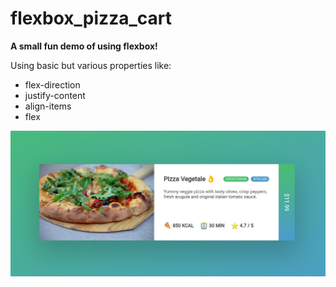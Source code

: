# flexbox_pizza_cart

**A small fun demo of using flexbox!**

Using basic but various properties like:
* flex-direction
* justify-content
* align-items
* flex

![Demo image](demo_img.png)
